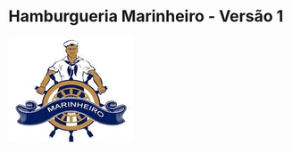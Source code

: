 # Hamburgueria Marinheiro - Versão 1


<img src="https://github.com/ailton-santos/Hamburgueria_Marinheirov1/blob/main/Marinheiro.jpg">
